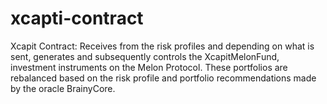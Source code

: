 # xcapti-contract
Xcapit Contract: Receives from the risk profiles and depending on what is sent, generates and subsequently controls the XcapitMelonFund, investment instruments on the Melon Protocol. These portfolios are rebalanced based on the risk profile and portfolio recommendations made by the oracle BrainyCore.
